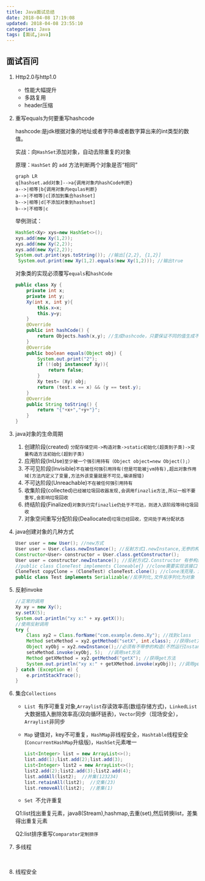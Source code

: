 ```yaml
---
title: Java面试总结
date: 2018-04-08 17:19:08
updated: 2018-04-08 23:55:10
categories: Java
tags: [面试,java]
---
```


## 面试百问

1. Http2.0与http1.0

   * 性能大幅提升
   * 多路复用
   * header压缩

2. 重写equals为何要重写hashcode

   hashcode:是jdk根据对象的地址或者字符串或者数字算出来的int类型的数值。

   实战：向`HashSet`添加对象，自动去除重复的对象

   原理：`HashSet` 的 `add` 方法判断两个对象是否“相同”

   ```mermaid
   graph LR
   q[hashset.add对象]-->a{调用对象内hashCode判断}
   a-->|相等|b{调用对象内equlas判断}
   a-->|不相等|c[添加到集合hashset]
   b-->|相等|d[不添加对象到hashset]
   b-->|不相等|c
   ```

   举例测试：

   ```Java
   HashSet<Xy> xys=new HashSet<>();
   xys.add(new Xy(1,2));
   xys.add(new Xy(2,2));
   xys.add(new Xy(2,2));
   System.out.print(xys.toString()); //输出[{2,2}, {1,2}]
    System.out.print(new Xy(1,2).equals(new Xy(1,2))); //输出true
   ```

   对象类的实现必须覆写`equals`和`hashCode`

   ```java
   public class Xy {
       private int x;
       private int y;
       Xy(int x, int y){
           this.x=x;
           this.y=y;
       }
       @Override
       public int hashCode() {
           return Objects.hash(x,y); //生成hashcode，只要保证不同的值生成不同的hashcode即可
       }
       @Override
       public boolean equals(Object obj) {
           System.out.print("2");
           if (!(obj instanceof Xy)){
               return false;
           }
           Xy test= (Xy) obj;
           return (test.x == x) && (y == test.y);
       }
       @Override
       public String toString() {
           return "{"+x+","+y+"}";
       }
   }
   ```

3. java对象的生命周期

   1. 创建阶段(created) `分配存储空间->构造对象->static初始化(超类到子类)->变量构造方法初始化(超到子类)`
   2. 应用阶段(InUse)`至少被一个强引用持有（Object object=new Object();）`
   3. 不可见阶段(Invisible)`不在被任何强引用持有(但是可能被jvm持有),超出对象作用域(方法内定义了变量,方法外该变量就是不可见,编译报错)`
   4. 不可达阶段(Unreachable)`不在被任何强引用持有`
   5. 收集阶段(collected)`已经被垃圾回收器发现,会调用finazlie方法,所以一般不要重写,会影响垃圾回收`
   6. 终结阶段(Finalized)`对象执行完finazlie仍处于不可达，则进入该阶段等待垃圾回收`
   7. 对象空间重写分配阶段(Deallocated)`垃圾已经回收，空间处于再分配状态`

4. java创建对象的几种方式

   ```java
   User user = new User(); //new方式
   User user = User.class.newInstance(); //反射方式1.newInstance,无参的构造对象
   Constructor<User> constructor = User.class.getConstructor();
   User user = constructor.newInstance(); //反射方式2.Constructor 有参构造对象
   //public class CloneTest implements Cloneable{} //clone需要实现该接口
   CloneTest copyClone = (CloneTest) cloneTest.clone(); //clone浅克隆，深克隆(含内部自定义对象)
   public class Test implements Serializable//反序列化,文件反序列化为对象
   ```

5. 反射invoke

   ```java
   //正常的调用
   Xy xy = new Xy();
   xy.setX(5);
   System.out.println("xy x:" + xy.getX());
   //使用反射调用
   try {
       Class xy2 = Class.forName("com.example.demo.Xy"); //找到class
       Method setxMethod = xy2.getMethod("setX", int.class); //获得set方法
       Object xyObj = xy2.newInstance();//必须有不带参的构造(不然运行InstantiationException)
       setxMethod.invoke(xyObj, 5);  //调用set方法
       Method getXMethod = xy2.getMethod("getX"); //获得get方法
       System.out.println("xy x:" + getXMethod.invoke(xyObj)); //调用get方法
   } catch (Exception e) {
       e.printStackTrace();
   }
   ```

6. 集合`Collections`

   * `List `有序可重复对象,`Arraylist`存读效率高(数组存储方式)，`LinkedList`大数据插入删除效率高(双向循环链表)，`Vector`同步（现场安全），`Arraylist`非同步


   * `Map` 键值对，key不可重复，`HashMap`非线程安全，`Hashtable`线程安全(`ConcurrentHashMap`升级版)，`HashSet`元素唯一

     ```java
     List<Integer> list = new ArrayList<>();
     list.add(1);list.add(2);list.add(3);
     List<Integer> list2 = new ArrayList<>();
     list2.add(2);list2.add(3);list2.add(4);
     list.addAll(list2);  //并集(123234)
     list.retainAll(list2);  //交集(23)
     list.removeAll(list2);  //差集(1)
     ```

   * `Set `不允许重复

   Q1:list找出重复元素，java8(Stream),hashmap,去重(set),然后转换list，差集得出重复元素

   Q2:list排序重写`Comparator定制排序`

7. 多线程

   ​

8. 线程安全


